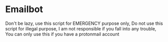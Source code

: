 # Emailbot
Don't be lazy, use this script for EMERGENCY purpose only, Do not use this script for illegal purpose, I am not responsible if you fall into any trouble,
You can only use this if you have a protonmail account
